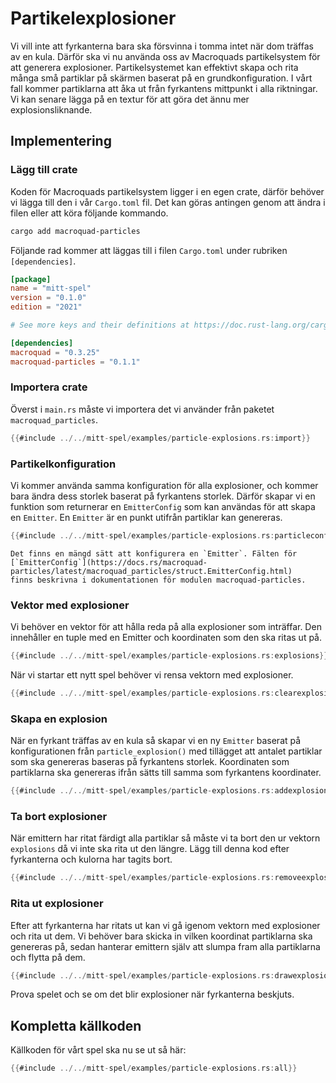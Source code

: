 # Partikelexplosioner

Vi vill inte att fyrkanterna bara ska försvinna i tomma intet när dom träffas
av en kula. Därför ska vi nu använda oss av Macroquads partikelsystem för att
generera explosioner. Partikelsystemet kan effektivt skapa och rita många små
partiklar på skärmen baserat på en grundkonfiguration. I vårt fall kommer
partiklarna att åka ut från fyrkantens mittpunkt i alla riktningar. Vi kan
senare lägga på en textur för att göra det ännu mer explosionsliknande.

## Implementering

### Lägg till crate

Koden för Macroquads partikelsystem ligger i en egen crate, därför behöver vi
lägga till den i vår `Cargo.toml` fil. Det kan göras antingen genom att ändra
i filen eller att köra följande kommando.

```sh
cargo add macroquad-particles
```

Följande rad kommer att läggas till i filen `Cargo.toml` under rubriken
`[dependencies]`.

```toml [hl,10]
[package]
name = "mitt-spel"
version = "0.1.0"
edition = "2021"

# See more keys and their definitions at https://doc.rust-lang.org/cargo/reference/manifest.html

[dependencies]
macroquad = "0.3.25"
macroquad-particles = "0.1.1"
```

### Importera crate

Överst i `main.rs` måste vi importera det vi använder från paketet
`macroquad_particles`.

```rust
{{#include ../../mitt-spel/examples/particle-explosions.rs:import}}
```

### Partikelkonfiguration

Vi kommer använda samma konfiguration för alla explosioner, och kommer bara
ändra dess storlek baserat på fyrkantens storlek. Därför skapar vi en funktion
som returnerar en `EmitterConfig` som kan användas för att skapa en `Emitter`.
En `Emitter` är en punkt utifrån partiklar kan genereras.

```rust
{{#include ../../mitt-spel/examples/particle-explosions.rs:particleconfig}}
```

```admonish info
Det finns en mängd sätt att konfigurera en `Emitter`. Fälten för
[`EmitterConfig`](https://docs.rs/macroquad-particles/latest/macroquad_particles/struct.EmitterConfig.html)
finns beskrivna i dokumentationen för modulen macroquad-particles.
```

### Vektor med explosioner

Vi behöver en vektor för att hålla reda på alla explosioner som inträffar. Den
innehåller en tuple med en Emitter och koordinaten som den ska ritas ut på.

```rust
{{#include ../../mitt-spel/examples/particle-explosions.rs:explosions}}
```

När vi startar ett nytt spel behöver vi rensa vektorn med explosioner.

```rust [hl,3]
{{#include ../../mitt-spel/examples/particle-explosions.rs:clearexplosions}}
```

### Skapa en explosion

När en fyrkant träffas av en kula så skapar vi en ny `Emitter` baserat på
konfigurationen från `particle_explosion()` med tillägget att antalet
partiklar som ska genereras baseras på fyrkantens storlek. Koordinaten som
partiklarna ska genereras ifrån sätts till samma som fyrkantens koordinater.

```rust [hl,8-14]
{{#include ../../mitt-spel/examples/particle-explosions.rs:addexplosion}}
```

### Ta bort explosioner

När emittern har ritat färdigt alla partiklar så måste vi ta bort den ur
vektorn `explosions` då vi inte ska rita ut den längre. Lägg till denna kod
efter fyrkanterna och kulorna har tagits bort.

```rust
{{#include ../../mitt-spel/examples/particle-explosions.rs:removeexplosions}}
```

### Rita ut explosioner

Efter att fyrkanterna har ritats ut kan vi gå igenom vektorn med explosioner
och rita ut dem. Vi behöver bara skicka in vilken koordinat partiklarna ska
genereras på, sedan hanterar emittern själv att slumpa fram alla partiklarna
och flytta på dem.

```rust
{{#include ../../mitt-spel/examples/particle-explosions.rs:drawexplosion}}
```

Prova spelet och se om det blir explosioner när fyrkanterna beskjuts.

## Kompletta källkoden

Källkoden för vårt spel ska nu se ut så här:

```rust
{{#include ../../mitt-spel/examples/particle-explosions.rs:all}}
```

